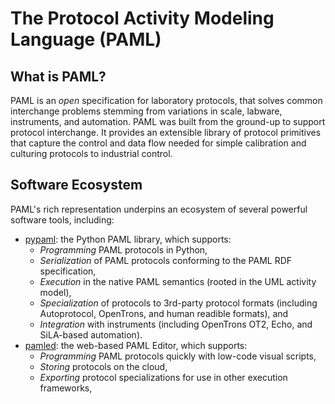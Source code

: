 # The Protocol Activity Modeling Language (PAML)

## What is PAML?

PAML is an *open* specification for laboratory protocols, that solves common interchange problems stemming from variations in scale, labware, instruments, and automation. PAML was built from the ground-up to support protocol interchange.  It provides an extensible library of protocol primitives that capture the control and data flow needed for simple calibration and culturing protocols to industrial control.  

## Software Ecosystem

PAML's rich representation underpins an ecosystem of several powerful software tools, including:
- [pypaml](www.github.com/bioprotocols/paml): the Python PAML library, which supports:
  - *Programming* PAML protocols in Python,
  - *Serialization* of PAML protocols conforming to the PAML RDF specification,
  - *Execution* in the native PAML semantics (rooted in the UML activity model),
  - *Specialization* of protocols to 3rd-party protocol formats (including Autoprotocol, OpenTrons, and human readible formats), and
  - *Integration* with instruments (including OpenTrons OT2, Echo, and SiLA-based automation).
- [pamled](www.github.com/bioprotocols/paml): the web-based PAML Editor, which supports:
  - *Programming* PAML protocols quickly with low-code visual scripts,
  - *Storing* protocols on the cloud,
  - *Exporting* protocol specializations for use in other execution frameworks,
  
